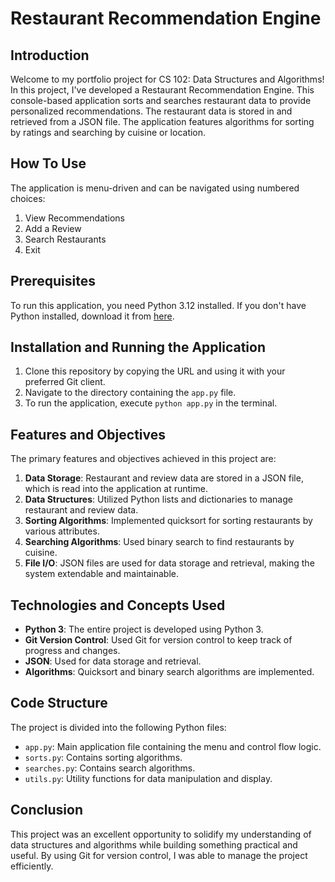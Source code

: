 # Restaurant Recommendation Engine

## Introduction

Welcome to my portfolio project for CS 102: Data Structures and Algorithms! In this project, I've developed a Restaurant Recommendation Engine. This console-based application sorts and searches restaurant data to provide personalized recommendations. The restaurant data is stored in and retrieved from a JSON file. The application features algorithms for sorting by ratings and searching by cuisine or location.

## How To Use

The application is menu-driven and can be navigated using numbered choices:

1. View Recommendations
2. Add a Review
3. Search Restaurants
4. Exit

## Prerequisites

To run this application, you need Python 3.12 installed. If you don't have Python installed, download it from [here](https://www.python.org/downloads/).

## Installation and Running the Application

1. Clone this repository by copying the URL and using it with your preferred Git client.
2. Navigate to the directory containing the `app.py` file.
3. To run the application, execute `python app.py` in the terminal.

## Features and Objectives

The primary features and objectives achieved in this project are:

1. **Data Storage**: Restaurant and review data are stored in a JSON file, which is read into the application at runtime.
2. **Data Structures**: Utilized Python lists and dictionaries to manage restaurant and review data.
3. **Sorting Algorithms**: Implemented quicksort for sorting restaurants by various attributes.
4. **Searching Algorithms**: Used binary search to find restaurants by cuisine.
5. **File I/O**: JSON files are used for data storage and retrieval, making the system extendable and maintainable.

## Technologies and Concepts Used

- **Python 3**: The entire project is developed using Python 3.
- **Git Version Control**: Used Git for version control to keep track of progress and changes.
- **JSON**: Used for data storage and retrieval.
- **Algorithms**: Quicksort and binary search algorithms are implemented.

## Code Structure

The project is divided into the following Python files:

- `app.py`: Main application file containing the menu and control flow logic.
- `sorts.py`: Contains sorting algorithms.
- `searches.py`: Contains search algorithms.
- `utils.py`: Utility functions for data manipulation and display.

## Conclusion

This project was an excellent opportunity to solidify my understanding of data structures and algorithms while building something practical and useful. By using Git for version control, I was able to manage the project efficiently.
